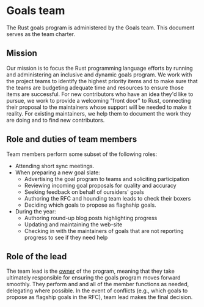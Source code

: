 # Goals team

The Rust goals program is administered by the Goals team. 
This document serves as the team charter.

## Mission

Our mission is to focus the Rust programming language efforts by running and administering an inclusive and dynamic goals program. We work with the project teams to identify the highest priority items and to make sure that the teams are budgeting adequate time and resources to ensure those items are successful. For new contributors who have an idea they'd like to pursue, we work to provide a welcoming "front door" to Rust, connecting their proposal to the maintainers whose support will be needed to make it reality. For existing maintainers, we help them to document the work they are doing and to find new contributors.

## Role and duties of team members

Team members perform some subset of the following roles:

* Attending short sync meetings.
* When preparing a new goal slate:
    * Advertising the goal program to teams and soliciting participation
    * Reviewing incoming goal proposals for quality and accuracy
    * Seeking feedback on behalf of oursiders' goals
    * Authoring the RFC and hounding team leads to check their boxers
    * Deciding which goals to propose as flaghship goals.
* During the year:
    * Authoring round-up blog posts highlighting progress
    * Updating and maintaining the web-site
    * Checking in with the maintainers of goals that are not reporting progress to see if they need help

## Role of the lead

The team lead is the [owner](../about/owners.md) of the program,
meaning that they take ultimately responsible for ensuring the goals program moves forward smoothly.
They perform and and all of the member functions as needed, delegating where possible.
In the event of conflicts (e.g., which goals to propose as flagship goals in the RFC), team lead makes the final decision.
